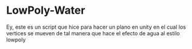 # LowPoly-Water
Ey, este es un script que hice para hacer un plano en unity en el cual los vertices se mueven de tal manera que hace el efecto de agua al estilo lowpoly
